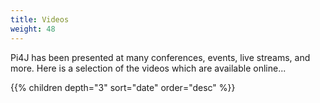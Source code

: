 ```yaml
---
title: Videos
weight: 48
---
```


Pi4J has been presented at many conferences, events, live streams, and more. Here is a selection of the videos which are available online...

{{% children depth="3" sort="date" order="desc" %}}